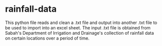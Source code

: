 # rainfall-data

This python file reads and clean a .txt file and output into another .txt file to be used to import into an excel sheet.
The input .txt file is obtained from Sabah's Department of Irrigation and Drainage's collection of rainfall data on certain locations over a period of time.
